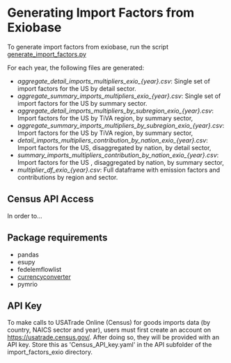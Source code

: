 # Generating Import Factors from Exiobase
To generate import factors from exiobase, run the script [generate_import_factors.py](generate_import_factors.py) 

For each year, the following files are generated:

- *aggregate_detail_imports_multipliers_exio_{year}.csv*: Single set of import factors for the US by detail sector.
- *aggregate_summary_imports_multipliers_exio_{year}.csv*: Single set of import factors for the US by summary sector.
- *aggregate_detail_imports_multipliers_by_subregion_exio_{year}.csv*: Import factors for the US by TiVA region, by summary sector, 
- *aggregate_summary_imports_multipliers_by_subregion_exio_{year}.csv*: Import factors for the US by TiVA region, by summary sector, 
- *detail_imports_multipliers_contribution_by_nation_exio_{year}.csv*: Import factors for the US, disaggregated by nation, by detail sector,
- *summary_imports_multipliers_contribution_by_nation_exio_{year}.csv*: Import factors for the US , disaggregated by nation, by summary sector, 
- *multiplier_df_exio_{year}.csv*: Full dataframe with emission factors and contributions by region and sector.

## Census API Access
In order to...

## Package requirements
- pandas
- esupy
- fedelemflowlist
- [currencyconverter](https://pypi.org/project/CurrencyConverter/)
- pymrio

## API Key
To make calls to USATrade Online (Census) for goods imports data (by country, NAICS sector and year), users must first create an account on https://usatrade.census.gov/. After doing so, they will be provided with an API key. Store this as 'Census_API_key.yaml' in the API subfolder of the import_factors_exio directory.
